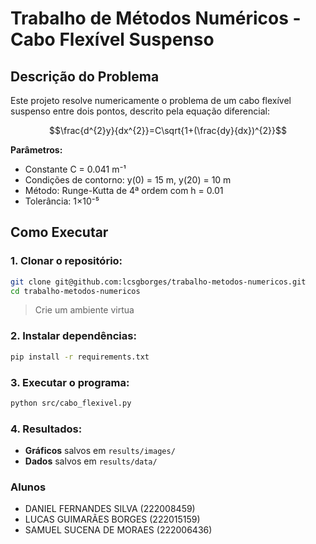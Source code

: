 # Trabalho de Métodos Numéricos - Cabo Flexível Suspenso

## Descrição do Problema

Este projeto resolve numericamente o problema de um cabo flexível suspenso entre dois pontos, descrito pela equação diferencial:

$$\frac{d^{2}y}{dx^{2}}=C\sqrt{1+(\frac{dy}{dx})^{2}}$$

**Parâmetros:**
- Constante C = 0.041 m⁻¹
- Condições de contorno: y(0) = 15 m, y(20) = 10 m
- Método: Runge-Kutta de 4ª ordem com h = 0.01
- Tolerância: 1×10⁻⁵

## Como Executar

### 1. **Clonar o repositório:**
```bash
git clone git@github.com:lcsgborges/trabalho-metodos-numericos.git
cd trabalho-metodos-numericos
```

> Crie um ambiente virtua

### 2. **Instalar dependências:**
```bash
pip install -r requirements.txt
```

### 3. **Executar o programa:**
```bash
python src/cabo_flexivel.py
```

### 4. **Resultados:**
- **Gráficos** salvos em `results/images/`
- **Dados** salvos em `results/data/`

### Alunos

- DANIEL FERNANDES SILVA (222008459)
- LUCAS GUIMARÃES BORGES (222015159)
- SAMUEL SUCENA DE MORAES (222006436)
